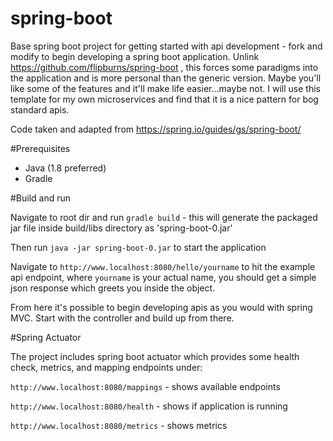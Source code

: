 # spring-boot
Base spring boot project for getting started with api development - fork and modify to begin developing a spring boot application. Unlink https://github.com/flipburns/spring-boot , this forces some paradigms into the application and is more personal than the generic version. Maybe you'll like some of the features and it'll make life easier...maybe not. I will use this template for my own microservices and find that it is a nice pattern for bog standard apis.

Code taken and adapted from https://spring.io/guides/gs/spring-boot/

#Prerequisites

- Java (1.8 preferred)
- Gradle

#Build and run

Navigate to root dir and run `gradle build` - this will generate the packaged jar file inside build/libs directory as 'spring-boot-0.jar'

Then run `java -jar spring-boot-0.jar` to start the application

Navigate to `http://www.localhost:8080/hello/yourname` to hit the example api endpoint, where `yourname` is your actual name, you should get a simple json response which greets you inside the object.

From here it's possible to begin developing apis as you would with spring MVC. Start with the controller and build up from there. 

#Spring Actuator

The project includes spring boot actuator which provides some health check, metrics, and mapping endpoints under:

`http://www.localhost:8080/mappings` - shows available endpoints

`http://www.localhost:8080/health` - shows if application is running

`http://www.localhost:8080/metrics` - shows metrics

